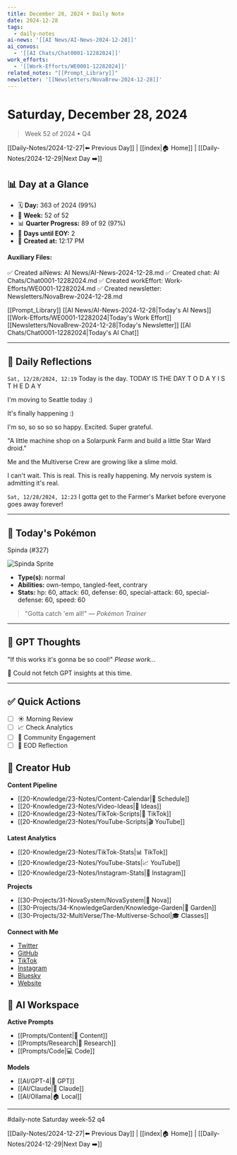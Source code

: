 ```yaml
---
title: December 28, 2024 • Daily Note
date: 2024-12-28
tags:
  - daily-notes
ai-news: '[[AI News/AI-News-2024-12-28]]'
ai_convos:
  - '[[AI Chats/Chat0001-12282024]]'
work_efforts:
  - '[[Work-Efforts/WE0001-12282024]]'
related_notes: "[[Prompt_Library]]"
newsletter: '[[Newsletters/NovaBrew-2024-12-28]]'
---
```

# Saturday, December 28, 2024
> Week 52 of 2024 • Q4

[[Daily-Notes/2024-12-27|⬅️ Previous Day]] | [[index|🏠 Home]] | [[Daily-Notes/2024-12-29|Next Day ➡️]]

## 📊 Day at a Glance
- 🗓️ **Day:** 363 of 2024 (99%)
- 📅 **Week:** 52 of 52
- 📊 **Quarter Progress:** 89 of 92 (97%)
- 🎯 **Days until EOY:** 2
- 🔄 **Created at:** 12:17 PM

#### Auxiliary Files:
✅ Created aiNews: AI News/AI-News-2024-12-28.md
✅ Created chat: AI Chats/Chat0001-12282024.md
✅ Created workEffort: Work-Efforts/WE0001-12282024.md
✅ Created newsletter: Newsletters/NovaBrew-2024-12-28.md

[[Prompt_Library]]
[[AI News/AI-News-2024-12-28|Today's AI News]]
[[Work-Efforts/WE0001-12282024|Today's Work Effort]]
[[Newsletters/NovaBrew-2024-12-28|Today's Newsletter]]
[[AI Chats/Chat0001-12282024|Today's AI Chat]]

---

## 📝 Daily Reflections

`Sat, 12/28/2024, 12:19`
Today is the day.
TODAY IS THE DAY
T
O
D
A
Y
I
S
T
H
E
D
A
Y

I'm moving to Seattle today :)

It's finally happening :)

I'm so, so so so so happy. Excited. Super grateful.

"A little machine shop on a Solarpunk Farm and build a little Star Ward droid."

Me and the Multiverse Crew are growing like a slime mold.

I can't wait. This is real. This is really happening. My nervois system is admitting it's real.

`Sat, 12/28/2024, 12:23`
I gotta get to the Farmer's Market before everyone goes away forever!


---

## 🐾 Today's Pokémon

Spinda (#327)

![Spinda Sprite](https://raw.githubusercontent.com/PokeAPI/sprites/master/sprites/pokemon/327.png)

- **Type(s):** normal
- **Abilities:** own-tempo, tangled-feet, contrary
- **Stats:** hp: 60, attack: 60, defense: 60, special-attack: 60, special-defense: 60, speed: 60

> "Gotta catch 'em all!" — *Pokémon Trainer*
    

---

## 🤖 GPT Thoughts

"If this works it's gonna be so cool!"
*Please work...*

🤖 Could not fetch GPT insights at this time.


---

## ✅ Quick Actions
- [ ] ☀️ Morning Review
- [ ] 📈 Check Analytics
- [ ] 🤝 Community Engagement
- [ ] 🌙 EOD Reflection

## 📱 Creator Hub
**Content Pipeline**
- [[20-Knowledge/23-Notes/Content-Calendar|📅 Schedule]]
- [[20-Knowledge/23-Notes/Video-Ideas|🎥 Ideas]]
- [[20-Knowledge/23-Notes/TikTok-Scripts|📝 TikTok]]
- [[20-Knowledge/23-Notes/YouTube-Scripts|🎬 YouTube]]

**Latest Analytics**
- [[20-Knowledge/23-Notes/TikTok-Stats|📊 TikTok]]
- [[20-Knowledge/23-Notes/YouTube-Stats|📈 YouTube]]
- [[20-Knowledge/23-Notes/Instagram-Stats|📸 Instagram]]

**Projects**
- [[30-Projects/31-NovaSystem/NovaSystem|🤖 Nova]]
- [[30-Projects/34-KnowledgeGarden/Knowledge-Garden|🌳 Garden]]
- [[30-Projects/32-MultiVerse/The-Multiverse-School|🎓 Classes]]

**Connect with Me**
- [Twitter](https://twitter.com/thecoffeejesus)
- [GitHub](https://github.com/ctavolazzi)
- [TikTok](https://tiktok.com/@thecoffeejesus)
- [Instagram](https://instagram.com/thecoffeejesus)
- [Bluesky](https://bsky.app/profile/thecoffeejesus.bsky.social)
- [Website](https://thecoffeejesus.com)

## 🤖 AI Workspace
**Active Prompts**
- [[Prompts/Content|📝 Content]]
- [[Prompts/Research|🔬 Research]]
- [[Prompts/Code|💻 Code]]

**Models**
- [[AI/GPT-4|💬 GPT]]
- [[AI/Claude|🧠 Claude]]
- [[AI/Ollama|🏠 Local]]

---

#daily-note  Saturday week-52 q4

[[Daily-Notes/2024-12-27|⬅️ Previous Day]] | [[index|🏠 Home]] | [[Daily-Notes/2024-12-29|Next Day ➡️]]
